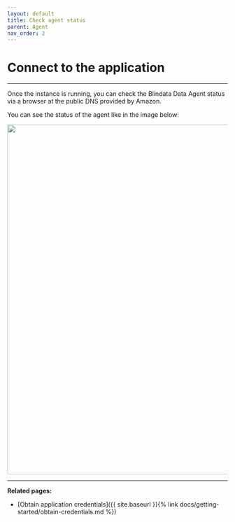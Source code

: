 ```yaml
---
layout: default
title: Check agent status
parent: Agent
nav_order: 2
---
```


# Connect to the application

---

Once the instance is running, you can check the Blindata Data Agent status via a browser at the public DNS provided by Amazon.

You can see the status of the agent like in the image below:
<div style="display: flex; flex-direction: column; align-items: center;">
    <img src="{{site.baseurl}}/assets/images/ImgAgent.png" style="width: 800px;">
   
</div>

---

**Related pages:**

- [Obtain application credentials]({{ site.baseurl }}{% link docs/getting-started/obtain-credentials.md %})